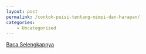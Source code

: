 ```yaml
---
layout: post
permalink: /contoh-puisi-tentang-mimpi-dan-harapan/
categories:
    - Uncategorized
---
```


[Baca Selengkapnya](/07)